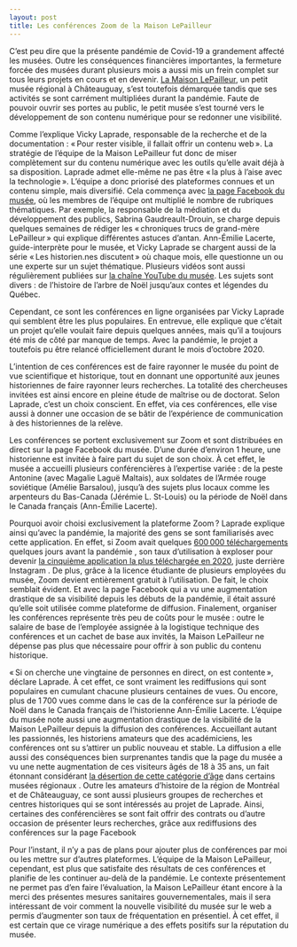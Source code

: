 ```yaml
---
layout: post
title: Les conférences Zoom de la Maison LePailleur
---
```


C’est peu dire que la présente pandémie de Covid-19 a grandement affecté les musées. Outre les conséquences financières importantes, la fermeture forcée des musées durant plusieurs mois a aussi mis un frein complet sur tous leurs projets en cours et en devenir. [La Maison LePailleur](http://maisonlepailleur.ca/), un petit musée régional à Châteauguay, s’est toutefois démarquée tandis que ses activités se sont carrément multipliées durant la pandémie. Faute de pouvoir ouvrir ses portes au public, le petit musée s’est tourné vers le développement de son contenu numérique pour se redonner une visibilité.

Comme l’explique Vicky Laprade, responsable de la recherche et de la documentation : « Pour rester visible, il fallait offrir un contenu web ». La stratégie de l’équipe de la Maison LePailleur fut donc de miser complètement sur du contenu numérique avec les outils qu’elle avait déjà à sa disposition. Laprade admet elle-même ne pas être « la plus à l’aise avec la technologie ». L’équipe a donc priorisé des plateformes connues et un contenu simple, mais diversifié. Cela commença avec [la page Facebook du musée](https://www.facebook.com/Maison-LePailleur-457840675170), où les membres de l’équipe ont multiplié le nombre de rubriques thématiques. Par exemple, la responsable de la médiation et du développement des publics, Sabrina Gaudreault-Drouin, se charge depuis quelques semaines de rédiger les « chroniques trucs de grand-mère LePailleur » qui explique différentes astuces d’antan. Ann-Émilie Lacerte, guide-interprète pour le musée, et Vicky Laprade se chargent aussi de la série « Les historien.nes discutent » où chaque mois, elle questionne un ou une experte sur un sujet thématique. Plusieurs vidéos sont aussi régulièrement publiées sur [la chaîne YouTube du musée](https://www.youtube.com/channel/UC_oTjvWQdnYfbz1B1CKUOhg). Les sujets sont divers : de l’histoire de l’arbre de Noël jusqu’aux contes et légendes du Québec.

Cependant, ce sont les conférences en ligne organisées par Vicky Laprade qui semblent être les plus populaires. En entrevue, elle explique que c’était un projet qu’elle voulait faire depuis quelques années, mais qu’il a toujours été mis de côté par manque de temps. Avec la pandémie, le projet a toutefois pu être relancé officiellement durant le mois d’octobre 2020. 

L’intention de ces conférences est de faire rayonner le musée du point de vue scientifique et historique, tout en donnant une opportunité aux jeunes historiennes de faire rayonner leurs recherches. La totalité des chercheuses invitées est ainsi encore en pleine étude de maîtrise ou de doctorat. Selon Laprade, c’est un choix conscient. En effet, via ces conférences, elle vise aussi à donner une occasion de se bâtir de l’expérience de communication à des historiennes de la relève.

Les conférences se portent exclusivement sur Zoom et sont distribuées en direct sur la page Facebook du musée. D’une durée d’environ 1 heure, une historienne est invitée à faire part du sujet de son choix. À cet effet, le musée a accueilli plusieurs conférencières à l’expertise variée : de la peste Antonine (avec Magalie Laguë Maltais), aux soldates de l’Armée rouge soviétique (Amélie Barsalou), jusqu’à des sujets plus locaux comme les arpenteurs du Bas-Canada (Jérémie L. St-Louis) ou la période de Noël dans le Canada français (Ann-Émilie Lacerte).

Pourquoi avoir choisi exclusivement la plateforme Zoom ? Laprade explique ainsi qu’avec la pandémie, la majorité des gens se sont familiarisés avec cette application. En effet, si Zoom avait quelques [600 000 téléchargements](https://www.nytimes.com/2020/03/17/style/zoom-parties-coronavirus-memes.html) quelques jours avant la pandémie , son taux d’utilisation à exploser pour devenir [la cinquième application la plus téléchargée en 2020](https://www.forbes.com/sites/johnkoetsier/2021/01/07/here-are-the-10-most-downloaded-apps-of-2020/?sh=18b0e4b25d1a), juste derrière Instagram . De plus, grâce à la licence étudiante de plusieurs employées du musée, Zoom devient entièrement gratuit à l’utilisation. De fait, le choix semblait évident. Et avec la page Facebook qui a vu une augmentation drastique de sa visibilité depuis les débuts de la pandémie, il était assuré qu’elle soit utilisée comme plateforme de diffusion. Finalement, organiser les conférences représente très peu de coûts pour le musée : outre le salaire de base de l’employée assignée à la logistique technique des conférences et un cachet de base aux invités, la Maison LePailleur ne dépense pas plus que nécessaire pour offrir à son public du contenu historique.

« Si on cherche une vingtaine de personnes en direct, on est contente », déclare Laprade. À cet effet, ce sont vraiment les rediffusions qui sont populaires en cumulant chacune plusieurs centaines de vues. Ou encore, plus de 1 700 vues comme dans le cas de la conférence sur la période de Noël dans le Canada français de l’historienne Ann-Émilie Lacerte. L’équipe du musée note aussi une augmentation drastique de la visibilité de la Maison LePailleur depuis la diffusion des conférences. Accueillant autant les passionnés, les historiens amateurs que des académiciens, les conférences ont su s’attirer un public nouveau et stable. La diffusion a elle aussi des conséquences bien surprenantes tandis que la page du musée a vu une nette augmentation de ces visiteurs âgés de 18 à 35 ans, un fait étonnant considérant [la désertion de cette catégorie d’âge](https://culture-communication.fr/fr/les-museniaux-les-milleniaux-parlent-de-leur-musee-ideal/) dans certains musées régionaux . Outre les amateurs d’histoire de la région de Montréal et de Châteauguay, ce sont aussi plusieurs groupes de recherches et centres historiques qui se sont intéressés au projet de Laprade. Ainsi, certaines des conférencières se sont fait offrir des contrats ou d’autre occasion de présenter leurs recherches, grâce aux rediffusions des conférences sur la page Facebook

Pour l’instant, il n’y a pas de plans pour ajouter plus de conférences par moi ou les mettre sur d’autres plateformes. L’équipe de la Maison LePailleur, cependant, est plus que satisfaite des résultats de ces conférences et planifie de les continuer au-delà de la pandémie. Le contexte présentement ne permet pas d’en faire l’évaluation, la Maison LePailleur étant encore à la merci des présentes mesures sanitaires gouvernementales, mais il sera intéressant de voir comment la nouvelle visibilité du musée sur le web a permis d’augmenter son taux de fréquentation en présentiel. À cet effet, il est certain que ce virage numérique a des effets positifs sur la réputation du musée.
